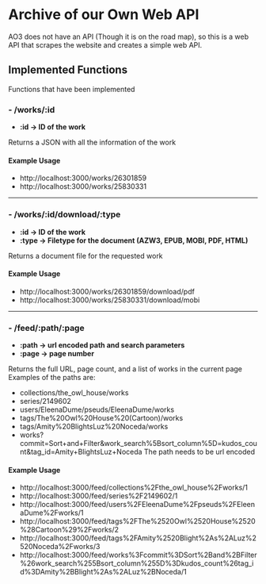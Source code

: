 # Archive of our Own Web API
AO3 does not have an API (Though it is on the road map), so this is a web API that scrapes the website and creates a simple web API.

## Implemented Functions
Functions that have been implemented

### - /works/:id
- **:id -> ID of the work**

Returns a JSON with all the information of the work

#### Example Usage
- http://localhost:3000/works/26301859
- http://localhost:3000/works/25830331

---

### - /works/:id/download/:type
- **:id -> ID of the work**
- **:type -> Filetype for the document (AZW3, EPUB, MOBI, PDF, HTML)**

Returns a document file for the requested work

#### Example Usage
- http://localhost:3000/works/26301859/download/pdf
- http://localhost:3000/works/25830331/download/mobi

---

### - /feed/:path/:page
- **:path -> url encoded path and search parameters**
- **:page -> page number**

Returns the full URL, page count, and a list of works in the current page
Examples of the paths are:
- collections/the_owl_house/works
- series/2149602
- users/EleenaDume/pseuds/EleenaDume/works
- tags/The%20Owl%20House%20(Cartoon)/works
- tags/Amity%20Blight*s*Luz%20Noceda/works
- works?commit=Sort+and+Filter&work_search%5Bsort_column%5D=kudos_count&tag_id=Amity+Blight*s*Luz+Noceda
The path needs to be url encoded

#### Example Usage
- http://localhost:3000/feed/collections%2Fthe_owl_house%2Fworks/1
- http://localhost:3000/feed/series%2F2149602/1
- http://localhost:3000/feed/users%2FEleenaDume%2Fpseuds%2FEleenaDume%2Fworks/1
- http://localhost:3000/feed/tags%2FThe%2520Owl%2520House%2520%28Cartoon%29%2Fworks/2
- http://localhost:3000/feed/tags%2FAmity%2520Blight%2As%2ALuz%2520Noceda%2Fworks/3
- http://localhost:3000/feed/works%3Fcommit%3DSort%2Band%2BFilter%26work_search%255Bsort_column%255D%3Dkudos_count%26tag_id%3DAmity%2BBlight%2As%2ALuz%2BNoceda/1